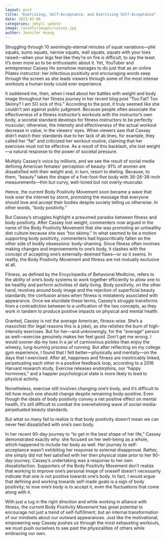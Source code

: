 ```yaml
---
layout: post
title: "Exercising, Self-Acceptance, and Exercising Self-Acceptance"
date: 2023-05-06
categories: jekyll update
image: /assets/images/cassey.jpg
author: Jennifer Huang
---
```

Struggling through 10 seemingly-eternal minutes of squat variations—plié squats, sumo squats, narrow squats, wall squats, squats with your toes raised—when your legs feel like they’re on fire is difficult, to say the least. It’s even more so to be enthusiastic about it. Yet, YouTuber and entrepreneur Cassey Ho somehow manages to do just that as an online Pilates instructor: her infectious positivity and encouraging words seep through the screen as she leads viewers through some of the most intense workouts a human body could ever experience. 

It saddened me, then, when I read about her battles with weight and body image throughout her fitness journey in her recent blog post “Too Fat? Too Skinny? I am SO sick of this.” According to the post, it truly seemed like she couldn’t win against public judgment. Because people often associate the effectiveness of a fitness instructor’s workouts with the instructor’s own body, a societal standard develops for fitness instructors to be perfectly muscular; otherwise, the intensity and effectiveness of the actual workout decrease in value, in the viewers’ eyes. When viewers saw that Cassey didn’t match their standards due to her lack of ab lines, for example, they called her “fat” and criticized her workout routine, claiming that her exercises must not be effective. As a result of this backlash, she lost weight—a natural response to the power of societal pressure. 

Multiply Cassey’s voice by millions, and we see the result of social media defining American females’ perception of beauty: 91% of women are dissatisfied with their weight and, in turn, resort to dieting. Because, to them, “beauty” takes the shape of a five-foot-five body with 36-26-36-inch measurements—thin but curvy, well-toned but not overly-muscular.

Hence, the current Body Positivity Movement soon became a wave that took over the internet by storm, promoting the message that everyone should love and accept their bodies despite society telling us otherwise. In other words, “body positivity.”

But Cassey’s struggles highlight a presumed paradox between fitness and body positivity. After Cassey lost weight, commenters now argued in the name of the Body Positivity Movement that she was promoting an unhealthy diet culture because she was “too skinny.” In what seemed to be a motion supporting body positivity, commenters had hypocritically fallen on the other side of bodily obsessions: body-shaming. Since fitness often involves making changes and improvements to one’s body, it clashes with the concept of accepting one’s externally-deemed flaws—or so it seems. In reality, the Body Positivity Movement and fitness are not mutually exclusive at all. 

Fitness, as defined by the Encyclopedia of Behavioral Medicine, refers to the ability of one’s body systems to work together efficiently to allow one to be healthy and perform activities of daily living. Body positivity, on the other hand, revolves around body image and the rejection of superficial beauty standards; the confusion arises when fitness is mistakenly associated with appearance. Once we elucidate these terms, Cassey’s struggle transforms from a contradiction between to a unification of the two concepts, as they work in tandem to produce positive impacts on physical and mental health. 

Granted, Cassey is not the average American, fitness-wise. She’s a masochist (for legal reasons this is a joke), as she relishes the burn of high-intensity exercises. But for her—and unknowingly, for the “average” person as well—exercise genuinely makes her feel good. Don’t get me wrong. I would sooner dip my toes in a jar of carnivorous pickles than enjoy the wheezy, lung-burning process of running. But after reflecting on my college gym experience, I found that I felt better—physically and mentally—on the days that I exercised. After all, happiness and fitness are inextricably linked, perpetuating each other in a positive feedback loop, according to a 2016 Harvard research study. Exercise releases endorphins, our “happy hormones,” and a happier psychological state is more likely to lead to physical activity.

Nonetheless, exercise still involves changing one’s body, and it’s difficult to tell how much one should change despite remaining body-positive. Even though the ideals of body positivity convey a net positive effect on mental health, it’s still difficult to combat the overwhelming wave of social-media-perpetuated beauty standards. 

But what so many fail to realize is that body positivity doesn’t mean we can never feel dissatisfied with one’s own body.

In her recent 90-day-journey to “to get in the best shape of her life,” Cassey demonstrated exactly why: she focused on her well-being as a whole, which happened to include her body as well. Her journey to self-acceptance wasn’t exhibiting her response to external disapproval. Rather, she simply did not feel satisfied with her then physical state prior to her 90-day-journey; Cassey’s undertaking was a response to her own dissatisfaction. Supporters of the Body Positivity Movement don’t realize that working to improve one’s personal image of oneself doesn’t necessarily indicate that one is not positive towards one’s body. In fact, I would argue that defining and working towards self-made goals is a sign of body positivity; to love one’s body is to accept it, even the fluctuations that come along with it.

With just a tug in the right direction and while working in alliance with fitness, the current Body Positivity Movement has great potential to encourage not just a trend of self-fulfillment, but an internal transformation of our mindsets about our outward appearances. Just like the motivational, empowering way Cassey pushes us through the most exhausting workouts, we must push ourselves to see past the physicalities of others while embracing our own.